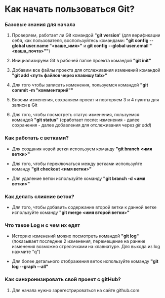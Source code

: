# Как начать пользоваться Git?

### Базовые знания для начала

1. Проверяем, работает ли Git командой **"git version'** (для верификации себя, как пользователя, воспользуйтесь командами: **"git config --global user.name "<ваше_имя>"** и **git config --global user.email "<ваша_почта>""**)

2. Инициализируем Git в рабочей папке проекта командой **"git init"**

3. Добавим все файлы проекта для отслеживания изменений командой **"git add <путь файлов через клавишу tab>"**

4. Для того чтобы записать изменения, пользуемся командой **"git commit -m "комментарий""**

5. Вносим изменения, сохраняем проект и повторяем 3 и 4 пукнты для записи в Git

6. Для того, чтобы посмотреть статус изменения, пользуемся командой **"git status"** (сработает после: изменения - далее сохранения - далее добавления для отслеживания через *git add*)



### Как работать с ветками?

* Для создания новой ветки используем команду **"git branch <имя ветки>"**

* Для того, чтобы переключаться между ветками используйте команду **"git checkout <имя ветки>"**

* Для удаление ветки используйте команду **"git branch -d <имя ветки>"**



### Как делать слияние веток?

* Для того, чтобы добавить содержание второй ветки к данной ветке используйте команду **"git merge <имя второй ветки>"**



### Что такое Log и с чем их едят

* Историю изменений можно посмотреть командой **"git log"** (показывает последние 2 изменения, перемещение на ранние изменения возможно стрелочками на клавиатуре. Для выхода из log нажмите "q")

* Для более детального отображения веток используйте команду **"git log --graph --all"**


### Как синхронизировать свой проект с gitHub?

1. Для начала нужно зарегестрироваться на сайте github.com
